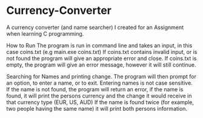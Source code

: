 # Currency-Converter
A currency converter (and name searcher) I created for an Assignment when learning C programming.

How to Run
The program is run in command line and takes an input, in this case coins.txt (e.g main.exe coins.txt)
If coins.txt contains invalid input, or is not found the program will give an appropriate error and close.
If coins.txt is empty, the program will give an error message, however it will still continue.

Searching for Names and printing change.
The program will then prompt for an option, to enter a name, or to exit.
Entering names is not case sensitive.
If the name is not found, the program will return an error, if the name is found, it will print the persons currency and the change it would receive in that 
currency type (EUR, US, AUD)
If the name is found twice (for example, two people having the same name) it will print both persons information.
